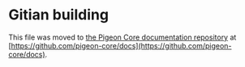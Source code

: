 Gitian building
================

This file was moved to [the Pigeon Core documentation repository](https://github.com/pigeon-core/docs/blob/master/gitian-building.md) at [https://github.com/pigeon-core/docs](https://github.com/pigeon-core/docs).
